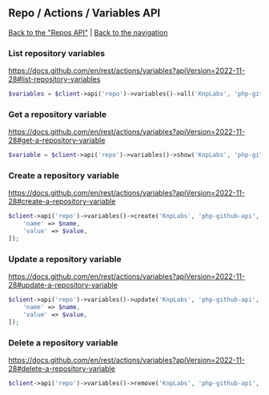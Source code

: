 ## Repo / Actions / Variables API
[Back to the "Repos API"](../../repos.md) | [Back to the navigation](../../README.md)

### List repository variables

https://docs.github.com/en/rest/actions/variables?apiVersion=2022-11-28#list-repository-variables

```php
$variables = $client->api('repo')->variables()->all('KnpLabs', 'php-github-api');
```

### Get a repository variable

https://docs.github.com/en/rest/actions/variables?apiVersion=2022-11-28#get-a-repository-variable

```php
$variable = $client->api('repo')->variables()->show('KnpLabs', 'php-github-api', $variableName);
```

### Create a repository variable

https://docs.github.com/en/rest/actions/variables?apiVersion=2022-11-28#create-a-repository-variable

```php
$client->api('repo')->variables()->create('KnpLabs', 'php-github-api', [
    'name' => $name,
    'value' => $value,
]);
```

### Update a repository variable

https://docs.github.com/en/rest/actions/variables?apiVersion=2022-11-28#update-a-repository-variable

```php
$client->api('repo')->variables()->update('KnpLabs', 'php-github-api', $variableName, [
    'name' => $name,
    'value' => $value,
]);
```

### Delete a repository variable

https://docs.github.com/en/rest/actions/variables?apiVersion=2022-11-28#delete-a-repository-variable

```php
$client->api('repo')->variables()->remove('KnpLabs', 'php-github-api', $variableName);
```
